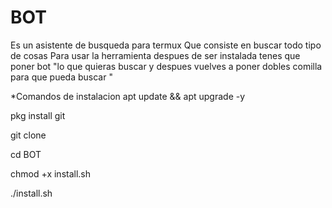 # BOT
Es un asistente de busqueda  para termux 
 Que consiste en buscar todo tipo de cosas 
Para usar la herramienta despues de ser instalada tenes que poner 
bot "lo que quieras buscar y despues vuelves a poner dobles comilla para que pueda buscar "


*Comandos de instalacion 
apt update && apt upgrade -y

pkg install git

git clone 

cd BOT

chmod +x install.sh

./install.sh
